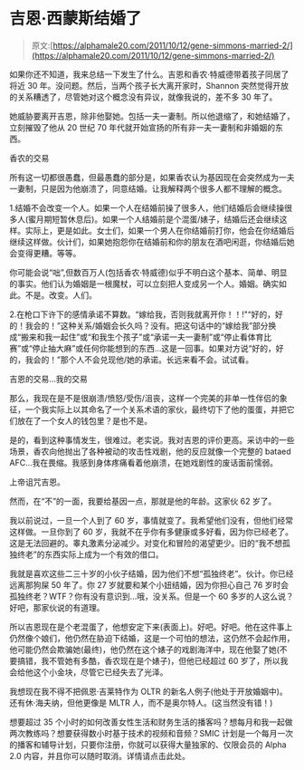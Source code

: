# 吉恩·西蒙斯结婚了

> 原文:[https://alphamale20.com/2011/10/12/gene-simmons-married-2/](https://alphamale20.com/2011/10/12/gene-simmons-married-2/)

如果你还不知道，我来总结一下发生了什么。吉恩和香农·特威德带着孩子同居了将近 30 年。没问题。然后，当两个孩子长大离开家时，Shannon 突然觉得开放的关系糟透了，尽管她对这个概念没有异议，就像我说的，差不多 30 年了。

她威胁要离开吉恩，除非他娶她。包括一夫一妻制。所以他退缩了，和她结婚了，立刻摧毁了他从 20 世纪 70 年代就开始宣扬的所有非一夫一妻制和非婚姻的东西。

香农的交易

所有这一切都很愚蠢，但最愚蠢的部分是，如果香农认为基因现在会突然成为一夫一妻制，只是因为他崩溃了，同意结婚。让我解释两个很多人都不理解的概念。

1.结婚不会改变一个人。如果一个人在结婚前操了很多人，他们结婚后会继续操很多人(蜜月期短暂休息后)。如果一个人结婚前是个混蛋/婊子，结婚后还会继续这样。实际上，更是如此。女士们，如果一个男人在你结婚前打你，他会在你结婚后继续这样做。伙计们，如果她抱怨你在结婚前和你的朋友在酒吧闲逛，你结婚后她会变得更糟。等等。

你可能会说“咄”,但数百万人(包括香农·特威德)似乎不明白这个基本、简单、明显的事实。他们认为婚姻是一根魔杖，可以立刻把人变成另一个人。婚姻。确实如此。不是。改变。人们。

2.在枪口下许下的感情承诺不算数。“嫁给我，否则我就离开你！！!"“好的，好的！我会的！”这种关系/婚姻会长久吗？没有。把这句话中的“嫁给我”部分换成“搬来和我一起住”或“和我生个孩子”或“承诺一夫一妻制”或“停止看体育比赛”或“停止抽大麻”或任何你能想到的东西...这是一回事。如果对方说“好的，好的，我会的！”那个人不会兑现他/她的承诺。长远来看不会。试试看。

吉恩的交易...我的交易

那么，我现在是不是很崩溃/愤怒/受伤/沮丧，这样一个完美的非单一性伴侣的象征，一个我实际上以其命名了一个关系术语的家伙，最终切下了他的蛋蛋，并把它们放在了一个女人的钱包里？是也不是。

是的，看到这种事情发生，很难过。老实说。我对吉恩的评价更高。采访中的一些场景，香农向他抛出了各种被动的攻击性戏剧，他的反应就像一个完整的 bataed AFC...我在畏缩。我感到身体疼痛看着他崩溃，在她戏剧性的废话面前懦弱。

上帝诅咒吉恩。

然而，在“不”的一面，我要给基因一点，那就是他的年龄。这家伙 62 岁了。

我以前说过，一旦一个人到了 60 岁，事情就变了。我希望他们没有，但他们经常这样做。一旦你到了 60 岁，我就不在乎你有多健康或多好看，因为你已经老了。这是无法回避的。睾丸激素分泌减少。对变化和冒险的渴望更少。旧的“我不想孤独终老”的东西实际上成为一个有效的借口。

我就是喜欢这些二三十岁的小伙子结婚，因为他们不想“孤独终老”。伙计。你已经远离那狗屎 50 年了。你 27 岁就要和某个小妞结婚，因为你担心自己 76 岁时会孤独终老？WTF？你有没有意识到...哦，没关系。但是一个 60 多岁的人这么说？好吧，那家伙说的有道理。

所以吉恩现在是个老混蛋了，他想安定下来(表面上)。好吧。好吧。他在这件事上仍然像个娘们，他仍然在胁迫下结婚，这是一个可怕的想法，这仍然不会起作用，他可能仍然会欺骗她(最终)，他仍然在这个婊子的戏剧海洋中，现在他娶了她(不要搞错，我不管她有多酷，香农现在是个婊子)，但他已经超过 60 岁了，所以我会给他这个小金块，尽管它已经失去了光泽。

我想现在我不得不把佩恩·吉莱特作为 OLTR 的新名人例子(他处于开放婚姻中)。还有休·海夫纳，但他更像是 MLTR 人，而不是奥尔特人。(这当然没有错！)

想要超过 35 个小时的如何改善女性生活和财务生活的播客吗？想每月和我一起做两次教练吗？想要获得数小时基于技术的视频和音频？SMIC 计划是一个每月一次的播客和辅导计划，只要你注册，你就可以获得大量独家的、仅限会员的 Alpha 2.0 内容，并且你可以随时取消。详情请点击此处。